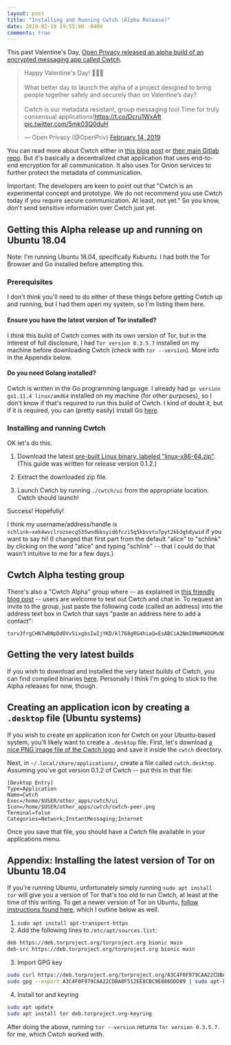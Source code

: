 ```yaml
---
layout: post
title: "Installing and Running Cwtch (Alpha Release)"
date: 2019-02-19 19:55:00 -0400
comments: true
---
```


This past Valentine's Day, [Open Privacy released an alpha build of an encrypted messaging app called Cwtch](https://openprivacy.ca/blog/2019/02/14/cwtch-alpha/).

<blockquote class="twitter-tweet" data-lang="en"><p lang="en" dir="ltr">Happy Valentine&#39;s Day! 💜💜💜<br><br>What better day to launch the alpha of a project designed to bring people together safely and securely than on Valentine’s day?<br><br>Cwtch is our metadata resistant, group messaging tool  Time for truly consensual applications!<a href="https://t.co/Dcru1WxAft">https://t.co/Dcru1WxAft</a> <a href="https://t.co/5mk03Q0duH">pic.twitter.com/5mk03Q0duH</a></p>&mdash; Open Privacy (@OpenPriv) <a href="https://twitter.com/OpenPriv/status/1096077069920788480?ref_src=twsrc%5Etfw">February 14, 2019</a></blockquote>
<script async src="https://platform.twitter.com/widgets.js" charset="utf-8"></script>

You can read more about Cwtch either in [this blog post](https://openprivacy.ca/blog/2019/02/14/cwtch-alpha/) or [their main Gitlab repo](https://git.openprivacy.ca/cwtch.im/cwtch). But it's basically a decentralized chat application that uses end-to-end encryption for all communication. It also uses Tor Onion services to further protect the metadata of communication.

Important: The developers are keen to point out that "Cwtch is an experimental concept and prototype. We do not recommend you use Cwtch today if you require secure communication. At least, not yet." So you know, don't send sensitive information over Cwtch just yet.

## Getting this Alpha release up and running on Ubuntu 18.04

Note: I'm running Ubuntu 18.04, specifically Kubuntu. I had both the Tor Browser and Go installed before attempting this.

### Prerequisites

I don't _think_ you'll need to do either of these things before getting Cwtch up and running, but I had them open my system, so I'm listing them here. 

#### Ensure you have the latest version of Tor installed?

I _think_ this build of Cwtch comes with its own version of Tor, but in the interest of full disclosure, I had `Tor version 0.3.5.7` installed on my machine before downloading Cwtch (check with `tor --version`). More info in the Appendix below.

#### Do you need Golang installed?

Cwtch is written in the Go programming language. I already had `go version go1.11.4 linux/amd64` installed on my machine (for other purposes), so I don't know if that's required to run this build of Cwtch. I kind of doubt it, but if it is required, you can (pretty easily) install Go [here](https://golang.org/doc/install).

### Installing and running Cwtch

OK let's do this.

1. Download the latest [pre-built Linux binary, labeled "linux-x86-64.zip"](https://git.openprivacy.ca/cwtch.im/ui/releases). (This guide was written for release version 0.1.2.)

2. Extract the downloaded zip file.

3. Launch Cwtch by running `./cwtch/ui` from the appropriate location. Cwtch should launch!

Success! Hopefully!

I think my username/address/handle is `schlink~xek4wvclrozoecg535wndbksyid6fczi5q5kbvvtu7pyt2kb3ghdywid` if you want to say hi! (I changed that first part from the default "alice" to "schlink" by clicking on the word "alice" and typing "schlink" -- that I could do that wasn't intuitive to me for a few days.)

## Cwtch Alpha testing group 

There's also a "Cwtch Alpha" group where -- as explained in [this friendly blog post](https://openprivacy.ca/blog/2019/03/04/cwtch-alpha-0.1.2/) -- users are welcome to test out Cwtch and chat in. To request an invite to the group, just paste the following code (called an address) into the address text box in Cwtch that says "paste an address here to add a contact":

```
torv3frgCHN7wBNpDdOVvSixgbsIwIjYKD/kl768gRG4hiaQ=EsABCiA2NmI0NmM4OGMxNDc1ZGUxODE5YWYyYTk1ZDM5NTQ4ZBIgDSFY2mxYJiSJs0b442hFChzaHB5B8EERcFqLAkpb5kAaODJjM2ttb29ibnlnaGoyenc2cHd2N2Q1N3l6bGQ3NTNhdW8zdWdhdWV6enB2ZmFrM2FoYzRiZHlkIkBgg+E0T4YKtxnw57sHQbuG3C6myjU2aS496O4n3jpzQu8iT25NReJnuwqv9ER93wE1N9g1f7WY8JCtx0bnvyQK
```

## Getting the very latest builds

If you wish to download and installed the very latest builds of Cwtch, you can find compiled binaries [here](https://build.openprivacy.ca/files/). Personally I think I'm going to stick to the Alpha releases for now, though. 

## Creating an application icon by creating a `.desktop` file (Ubuntu systems)

If you wish to create an application icon for Cwtch on your Ubuntu-based system, you'll likely want to create a `.desktop` file. First, let's download [a nice PNG image file of the Cwtch logo](https://cwtch.im/images/cwtch-peer.png) and save it inside the `cwtch` directory. 

Next, in `~/.local/share/applications/`, create a file called `cwtch.desktop`. Assuming you've got version 0.1.2 of Cwtch -- put this in that file:

```text
[Desktop Entry]
Type=Application
Name=Cwtch
Exec=/home/$USER/other_apps/cwtch/ui
Icon=/home/$USER/other_apps/cwtch/cwtch-peer.png
Terminal=false
Categories=Network;InstantMessaging;Internet
```

Once you save that file, you should have a Cwtch file available in your applications menu.


## Appendix: Installing the latest version of Tor on Ubuntu 18.04

If you're running Ubuntu, unfortunately simply running `sudo apt install tor` will give you a version of Tor that's too old to run Cwtch, at least at the time of this writing. To get a newer version of Tor on Ubuntu, [follow instructions found here](https://www.torproject.org/docs/debian.html.en#ubuntu), which I outline below as well.

1. `sudo apt install apt-transport-https`
2. Add the following lines to `/etc/apt/sources.list`:
```bash
deb https://deb.torproject.org/torproject.org bionic main
deb-src https://deb.torproject.org/torproject.org bionic main
```
3. Import GPG key
```bash
sudo curl https://deb.torproject.org/torproject.org/A3C4F0F979CAA22CDBA8F512EE8CBC9E886DDD89.asc | gpg --import
sudo gpg --export A3C4F0F979CAA22CDBA8F512EE8CBC9E886DDD89 | sudo apt-key add -
```

4. Install tor and keyring
```bash
sudo apt update
sudo apt install tor deb.torproject.org-keyring
```

After doing the above, running `tor --version` returns `Tor version 0.3.5.7.` for me, which Cwtch worked with.
